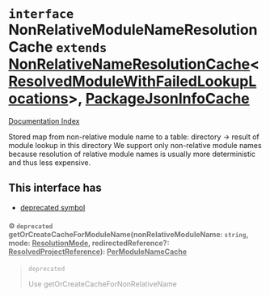 # `interface` NonRelativeModuleNameResolutionCache `extends` [NonRelativeNameResolutionCache](../private.interface.NonRelativeNameResolutionCache/README.md)\<[ResolvedModuleWithFailedLookupLocations](../private.interface.ResolvedModuleWithFailedLookupLocations/README.md)>, [PackageJsonInfoCache](../private.interface.PackageJsonInfoCache/README.md)

[Documentation Index](../README.md)

Stored map from non-relative module name to a table: directory -> result of module lookup in this directory
We support only non-relative module names because resolution of relative module names is usually more deterministic and thus less expensive.

## This interface has

- [deprecated symbol](#-deprecated-getorcreatecacheformodulenamenonrelativemodulename-string-mode-resolutionmode-redirectedreference-resolvedprojectreference-permodulenamecache)


<div style="opacity:0.6">

#### ⚙ `deprecated` getOrCreateCacheForModuleName(nonRelativeModuleName: `string`, mode: [ResolutionMode](../private.type.ResolutionMode/README.md), redirectedReference?: [ResolvedProjectReference](../private.interface.ResolvedProjectReference/README.md)): [PerModuleNameCache](../private.interface.PerNonRelativeNameCache/README.md)

> `deprecated`
> 
> Use getOrCreateCacheForNonRelativeName



</div>

